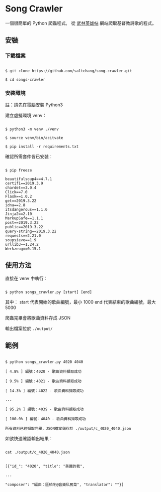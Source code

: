 # Song Crawler

一個很簡單的 Python 爬蟲程式，
從 [武林英雄帖](http://www.christianstudy.com) 網站爬取基督教詩歌的程式。

## 安裝

### 下載檔案

```shell

$ git clone https://github.com/saltchang/song-crawler.git

$ cd songs-crawler
```

### 安裝環境

註：請先在電腦安裝 Python3

建立虛擬環境 venv：

```shell

$ python3 -m venv ./venv

$ source venv/bin/acitvate

$ pip install -r requirements.txt
```

確認所需套件皆已安裝：

```shell

$ pip freeze

beautifulsoup4==4.7.1
certifi==2019.3.9
chardet==3.0.4
Click==7.0
Flask==1.0.2
get==2019.3.22
idna==2.8
itsdangerous==1.1.0
Jinja2==2.10
MarkupSafe==1.1.1
post==2019.3.22
public==2019.3.22
query-string==2019.3.22
requests==2.21.0
soupsieve==1.9
urllib3==1.24.2
Werkzeug==0.15.1
```

## 使用方法

直接在 venv 中執行：

```shell

$ python songs_crawler.py [start] [end]
```

其中：
start 代表開始的歌曲編號，最小 1000
end   代表結束的歌曲編號，最大 5000

爬蟲完畢會將歌曲資料存成 JSON

輸出檔案位於 ```./output/```

## 範例

```shell

$ python songs_crawler.py 4020 4040

[ 4.8% ] 編號：4020 - 歌曲資料擷取成功

[ 9.5% ] 編號：4021 - 歌曲資料擷取成功

[ 14.3% ] 編號：4022 - 歌曲資料擷取成功

...

[ 95.2% ] 編號：4039 - 歌曲資料擷取成功

[ 100.0% ] 編號：4040 - 歌曲資料擷取成功

所有資料已經擷取完畢，JSON檔案儲存於 ./output/c_4020_4040.json
```

如欲快速確認輸出結果：

```shell

cat ./output/c_4020_4040.json


[{"id_": "4020", "title": "美麗的我",

...

"composer": "編曲：區柏冬@音樂私房菜", "translator": ""}]

```
